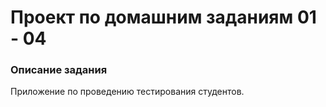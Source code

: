 ﻿# Проект по домашним заданиям 01 - 04

### Описание задания

Приложение по проведению тестирования студентов.

